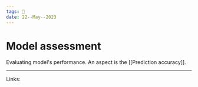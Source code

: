 ```yaml
---
tags: 🌱
date: 22--May--2023
---
```


# Model assessment

Evaluating model's performance. An aspect is the [[Prediction accuracy]].

---
Links: 